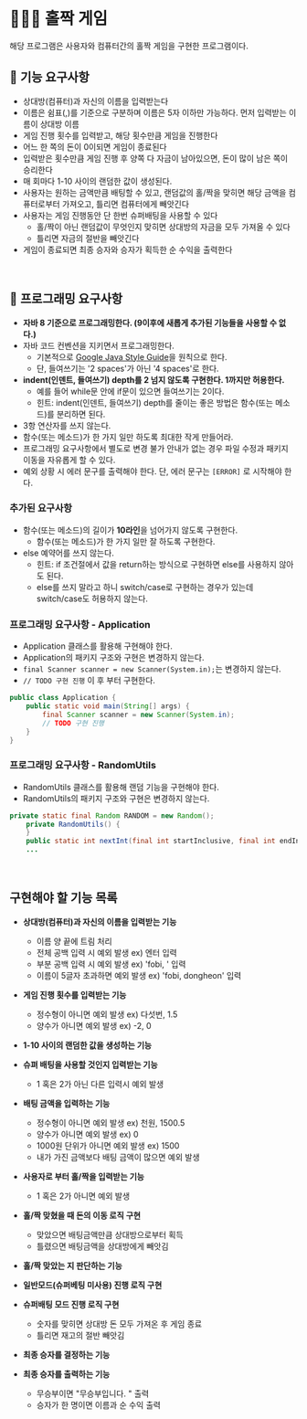 # 👨🏻‍💻 홀짝 게임
해당 프로그램은 사용자와 컴퓨터간의 홀짝 게임을 구현한 프로그램이다. 
<br>

## 🔮 기능 요구사항
- 상대방(컴퓨터)과 자신의 이름을 입력받는다
- 이름은 쉼표(,)를 기준으로 구분하며 이름은 5자 이하만 가능하다. 먼저 입력받는 이름이 상대방 이름
- 게임 진행 횟수를 입력받고, 해당 횟수만큼 게임을 진행한다
- 어느 한 쪽의 돈이 0이되면 게임이 종료된다
- 입력받은 횟수만큼 게임 진행 후 양쪽 다 자금이 남아있으면, 돈이 많이 남은 쪽이 승리한다
- 매 회마다 1-10 사이의 랜덤한 값이 생성된다. 
- 사용자는 원하는 금액만큼 배팅할 수 있고, 랜덤값의 홀/짝을 맞히면 해당 금액을 컴퓨터로부터 가져오고, 틀리면 컴퓨터에게 빼앗긴다
- 사용자는 게임 진행동안 단 한번 슈퍼배팅을 사용할 수 있다
  - 홀/짝이 아닌 랜덤값이 무엇인지 맞히면 상대방의 자금을 모두 가져올 수 있다
  - 틀리면 자금의 절반을 빼앗긴다
- 게임이 종료되면 최종 승자와 승자가 획득한 순 수익을 출력한다 

<br>

## 🍚 프로그래밍 요구사항
- **자바 8 기준으로 프로그래밍한다. (9이후에 새롭게 추가된 기능들을 사용할 수 없다.)**
- 자바 코드 컨벤션을 지키면서 프로그래밍한다.
  - 기본적으로 [Google Java Style Guide](https://google.github.io/styleguide/javaguide.html)을 원칙으로 한다.
  - 단, 들여쓰기는 '2 spaces'가 아닌 '4 spaces'로 한다.
- **indent(인덴트, 들여쓰기) depth를 2 넘지 않도록 구현한다. 1까지만 허용한다.**
  - 예를 들어 while문 안에 if문이 있으면 들여쓰기는 2이다.
  - 힌트: indent(인덴트, 들여쓰기) depth를 줄이는 좋은 방법은 함수(또는 메소드)를 분리하면 된다.
- 3항 연산자를 쓰지 않는다.
- 함수(또는 메소드)가 한 가지 일만 하도록 최대한 작게 만들어라.
- 프로그래밍 요구사항에서 별도로 변경 불가 안내가 없는 경우 파일 수정과 패키지 이동을 자유롭게 할 수 있다.
- 예외 상황 시 에러 문구를 출력해야 한다. 단, 에러 문구는 `[ERROR]` 로 시작해야 한다.

### 추가된 요구사항
- 함수(또는 메소드)의 길이가 **10라인**을 넘어가지 않도록 구현한다.
  - 함수(또는 메소드)가 한 가지 일만 잘 하도록 구현한다.
- else 예약어를 쓰지 않는다.
  - 힌트: if 조건절에서 값을 return하는 방식으로 구현하면 else를 사용하지 않아도 된다.
  - else를 쓰지 말라고 하니 switch/case로 구현하는 경우가 있는데 switch/case도 허용하지 않는다.

### 프로그래밍 요구사항 - Application
- Application 클래스를 활용해 구현해야 한다.
- Application의 패키지 구조와 구현은 변경하지 않는다.
- `final Scanner scanner = new Scanner(System.in);`는 변경하지 않는다.
- `// TODO 구현 진행` 이 후 부터 구현한다.

```java
public class Application {
    public static void main(String[] args) {
        final Scanner scanner = new Scanner(System.in);
        // TODO 구현 진행
    }
}
```

### 프로그래밍 요구사항 - RandomUtils
- RandomUtils 클래스를 활용해 랜덤 기능을 구현해야 한다.
- RandomUtils의 패키지 구조와 구현은 변경하지 않는다.

```java
private static final Random RANDOM = new Random();
    private RandomUtils() {
    }
    public static int nextInt(final int startInclusive, final int endInclusive) {
    ...
```
<br>


## 구현해야 할 기능 목록
- **상대방(컴퓨터)과 자신의 이름을 입력받는 기능**
  - 이름 양 끝에 트림 처리
  - 전체 공백 입력 시 예외 발생 ex) 엔터 입력
  - 부분 공백 입력 시 예외 발생 ex) 'fobi, ' 입력
  - 이름이 5글자 초과하면 예외 발생 ex) 'fobi, dongheon' 입력
  
- **게임 진행 횟수를 입력받는 기능**
  - 정수형이 아니면 예외 발생 ex) 다섯번, 1.5
  - 양수가 아니면 예외 발생 ex) -2, 0
  
- **1-10 사이의 랜덤한 값을 생성하는 기능**

- **슈펴 배팅을 사용할 것인지 입력받는 기능**
  - 1 혹은 2가 아닌 다른 입력시 예외 발생
  
- **배팅 금액을 입력하는 기능**
  - 정수형이 아니면 예외 발생 ex) 천원, 1500.5
  - 양수가 아니면 예외 발생 ex) 0
  - 1000원 단위가 아니면 예외 발생 ex) 1500
  - 내가 가진 금액보다 배팅 금액이 많으면 예외 발생
  
- **사용자로 부터 홀/짝을 입력받는 기능**
  - 1 혹은 2가 아니면 예외 발생
  
- **홀/짝 맞혔을 때 돈의 이동 로직 구현**
  - 맞았으면 배팅금액만큼 상대방으로부터 획득
  - 틀렸으면 배팅금액을 상대방에게 빼앗김

- **홀/짝 맞았는 지 판단하는 기능**

- **일반모드(슈퍼베팅 미사용) 진행 로직 구현**

- **슈퍼배팅 모드 진행 로직 구현**
  - 숫자를 맞히면 상대방 돈 모두 가져온 후 게임 종료
  - 틀리면 재고의 절반 빼앗김
  
- **최종 승자를 결정하는 기능**

- **최종 승자를 출력하는 기능**
  - 무승부이면 "무승부입니다. " 출력
  - 승자가 한 명이면 이름과 순 수익 출력
